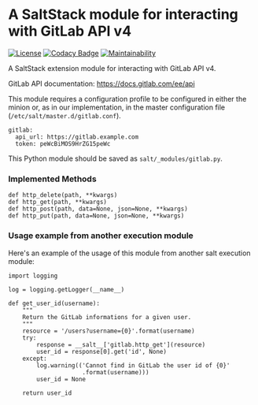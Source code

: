 # A SaltStack module for interacting with GitLab API v4

[![License](https://img.shields.io/badge/License-Apache--2.0-blue.svg)](https://spdx.org/licenses/Apache-2.0.html)
[![Codacy Badge](https://app.codacy.com/project/badge/Grade/1e5033bc92474eea86dd5a8889f2af8d)](https://www.codacy.com/manual/madrisan/saltstack-gitlab-apiv4?utm_source=github.com&amp;utm_medium=referral&amp;utm_content=madrisan/saltstack-gitlab-apiv4&amp;utm_campaign=Badge_Grade)
[![Maintainability](https://api.codeclimate.com/v1/badges/55c3b99a3c91820304be/maintainability)](https://codeclimate.com/github/madrisan/saltstack-gitlab-apiv4/maintainability)

A SaltStack extension module for interacting with GitLab API v4.

GitLab API documentation: https://docs.gitlab.com/ee/api

This module requires a configuration profile to be configured in either the minion or, as in our implementation, in the master configuration file (`/etc/salt/master.d/gitlab.conf`).

    gitlab:
      api_url: https://gitlab.example.com
      token: peWcBiMOS9HrZG15peWc

This Python module should be saved as `salt/_modules/gitlab.py`.

### Implemented Methods

    def http_delete(path, **kwargs)
    def http_get(path, **kwargs)
    def http_post(path, data=None, json=None, **kwargs)
    def http_put(path, data=None, json=None, **kwargs)

### Usage example from another execution module

Here's an example of the usage of this module from another salt execution module:
```
import logging

log = logging.getLogger(__name__)

def get_user_id(username):
    """
    Return the GitLab informations for a given user.
    """
    resource = '/users?username={0}'.format(username)
    try:
        response = __salt__['gitlab.http_get'](resource)
        user_id = response[0].get('id', None)
    except:
        log.warning(('Cannot find in GitLab the user id of {0}'
                     .format(username)))
        user_id = None

    return user_id
```
